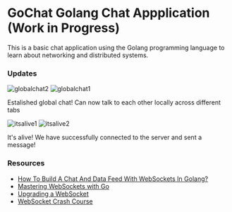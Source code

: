 # GoChat Golang Chat Appplication (Work in Progress)

This is a basic chat application using the Golang programming language to learn about networking and distributed systems.

### Updates

![globalchat2](https://github.com/yukiCodesStuff/GoChat/assets/143112158/15fcb914-853d-490d-8f8c-3317e0bc845b)
![globalchat1](https://github.com/yukiCodesStuff/GoChat/assets/143112158/2b2d7da1-fbb3-4505-9dc7-7e82bcdc7ea4)

Estalished global chat! Can now talk to each other locally across different tabs

![itsalive1](https://github.com/yukiCodesStuff/GoChat/assets/143112158/41970a89-dad7-4118-a5c3-bbdb4f6dd199)
![itsalive2](https://github.com/yukiCodesStuff/GoChat/assets/143112158/28cdc129-fafe-4062-88d0-7f6c2b30a5da)

It's alive! We have successfully connected to the server and sent a message!

### Resources

- [How To Build A Chat And Data Feed With WebSockets In Golang?](https://www.youtube.com/watch?v=JuUAEYLkGbM)
- [Mastering WebSockets with Go](https://www.youtube.com/watch?v=pKpKv9MKN-E)
- [Upgrading a WebSocket](https://developer.mozilla.org/en-US/docs/Web/HTTP/Protocol_upgrade_mechanism)
- [WebSocket Crash Course](https://www.youtube.com/watch?v=2Nt-ZrNP22A)
